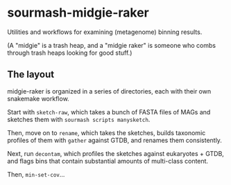 # sourmash-midgie-raker

Utilities and workflows for examining (metagenome) binning results.

(A "midgie" is a trash heap, and a "midgie raker" is someone who combs
through trash heaps looking for good stuff.)

## The layout

midgie-raker is organized in a series of directories, each with their own
snakemake workflow.

Start with `sketch-raw`, which takes a bunch of FASTA files of MAGs
and sketches them with `sourmash scripts manysketch`.

Then, move on to `rename`, which takes the sketches, builds taxonomic
profiles of them with `gather` against GTDB, and renames them consistently.

Next, run `decontam`, which profiles the sketches against eukaryotes + GTDB,
and flags bins that contain substantial amounts of multi-class content.

Then, `min-set-cov`...

